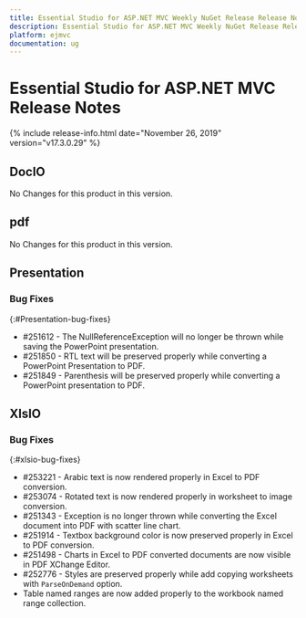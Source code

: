 ```yaml
---
title: Essential Studio for ASP.NET MVC Weekly NuGet Release Release Notes  
description: Essential Studio for ASP.NET MVC Weekly NuGet Release Release Notes  
platform: ejmvc
documentation: ug
---
```


# Essential Studio for ASP.NET MVC  Release Notes  

{% include release-info.html date="November 26, 2019"  version="v17.3.0.29" %} 






## DocIO

No Changes for this product in this version.

[//]: # "Delete the contents of this file while new content is added."

## pdf

No Changes for this product in this version.

[//]: # "Delete the contents of this file while new content is added."

## Presentation

### Bug Fixes
{:#Presentation-bug-fixes}

* \#251612 - The NullReferenceException will no longer be thrown while saving the PowerPoint presentation.
* \#251850 - RTL text will be preserved properly while converting a PowerPoint Presentation to PDF.
* \#251849 - Parenthesis will be preserved properly while converting a PowerPoint presentation to PDF.
## XlsIO

### Bug Fixes
{:#xlsio-bug-fixes}

* \#253221 - Arabic text is now rendered properly in Excel to PDF conversion.
* \#253074 - Rotated text is now rendered properly in worksheet to image conversion.
* \#251343 - Exception is no longer thrown while converting the Excel document into PDF with scatter line chart. 
* \#251914 - Textbox background color is now preserved properly in Excel to PDF conversion.
* \#251498 - Charts in Excel to PDF converted documents are now visible in PDF XChange Editor.
* \#252776 - Styles are preserved properly while add copying worksheets with `ParseOnDemand` option.
* Table named ranges are now added properly to the workbook named range collection.
